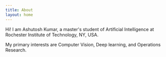 ```yaml
---
title: About
layout: home
---
```


Hi! I am Ashutosh Kumar, a master's student of Artificial Intelligence at Rochester Institute of Technology, NY, USA.

My primary interests are Computer Vision, Deep learning, and Operations Research.